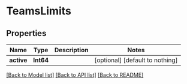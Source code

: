 # TeamsLimits


## Properties
Name | Type | Description | Notes
------------ | ------------- | ------------- | -------------
**active** | **Int64** |  | [optional] [default to nothing]


[[Back to Model list]](../README.md#models) [[Back to API list]](../README.md#api-endpoints) [[Back to README]](../README.md)


